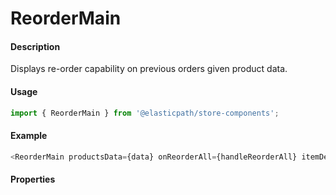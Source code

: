 # ReorderMain

#### Description

Displays re-order capability on previous orders given product data.

#### Usage

```js
import { ReorderMain } from '@elasticpath/store-components';
```

#### Example

```js
<ReorderMain productsData={data} onReorderAll={handleReorderAll} itemDetailLink={itemDetailLink} />
```

#### Properties

<!-- PROPS -->
